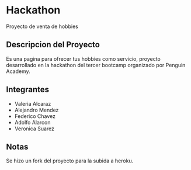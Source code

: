 # Hackathon
Proyecto de venta de hobbies

## Descripcion del Proyecto
Es una pagina para ofrecer tus hobbies como servicio, proyecto 
desarrollado en la hackathon del tercer bootcamp organizado por Penguin 
Academy. 
## Integrantes
* Valeria Alcaraz
* Alejandro Mendez 
* Federico Chavez
* Adolfo Alarcon
* Veronica Suarez 

## Notas 
Se hizo un fork del proyecto para la subida a heroku. 
